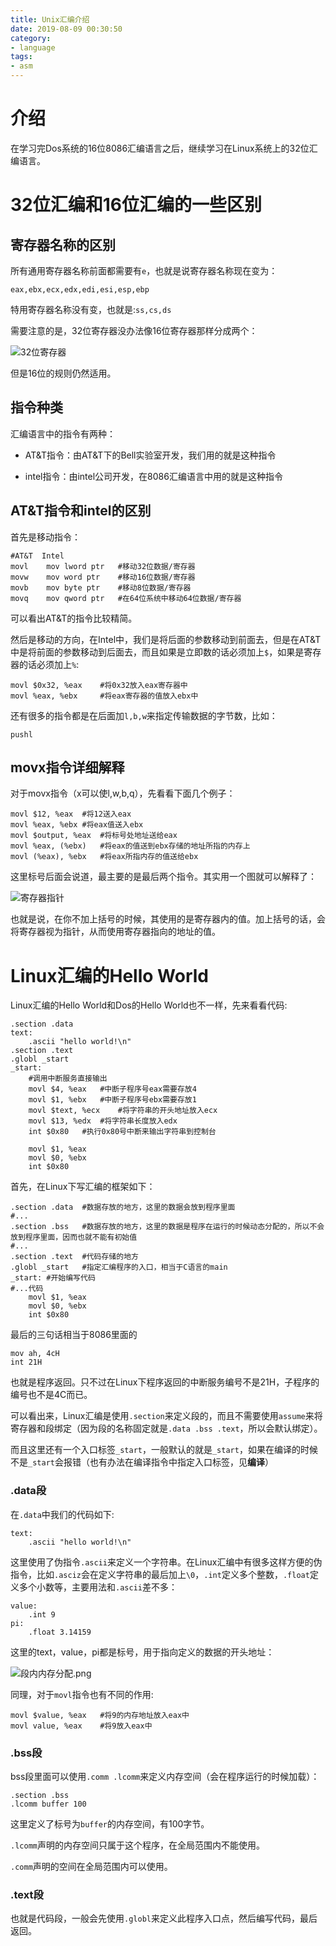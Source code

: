 ```yaml
---
title: Unix汇编介绍
date: 2019-08-09 00:30:50
category:
- language
tags:
- asm
---
```

# 介绍

在学习完Dos系统的16位8086汇编语言之后，继续学习在Linux系统上的32位汇编语言。
<!--more-->

# 32位汇编和16位汇编的一些区别

## 寄存器名称的区别

所有通用寄存器名称前面都需要有`e`，也就是说寄存器名称现在变为：

`eax,ebx,ecx,edx,edi,esi,esp,ebp`

特用寄存器名称没有变，也就是:`ss,cs,ds`

需要注意的是，32位寄存器没办法像16位寄存器那样分成两个：

![32位寄存器](/images/32位寄存器.png)

但是16位的规则仍然适用。

## 指令种类

汇编语言中的指令有两种：

* AT&T指令：由AT&T下的Bell实验室开发，我们用的就是这种指令

* intel指令：由intel公司开发，在8086汇编语言中用的就是这种指令

## AT&T指令和intel的区别

首先是移动指令：

```assembly
#AT&T  Intel
movl    mov lword ptr	#移动32位数据/寄存器
movw	mov word ptr	#移动16位数据/寄存器
movb	mov byte ptr	#移动8位数据/寄存器
movq	mov qword ptr	#在64位系统中移动64位数据/寄存器
```

可以看出AT&T的指令比较精简。

然后是移动的方向，在Intel中，我们是将后面的参数移动到前面去，但是在AT&T中是将前面的参数移动到后面去，而且如果是立即数的话必须加上`$`，如果是寄存器的话必须加上`%`:

```assembly
movl $0x32, %eax	#将0x32放入eax寄存器中
movl %eax, %ebx		#将eax寄存器的值放入ebx中
```



还有很多的指令都是在后面加`l,b,w`来指定传输数据的字节数，比如：

```assembly
pushl
```

## movx指令详细解释

对于movx指令（x可以使l,w,b,q），先看看下面几个例子：

```assembly
movl $12, %eax	#将12送入eax
movl %eax, %ebx	#将eax值送入ebx
movl $output, %eax	#将标号处地址送给eax
movl %eax, (%ebx)	#将eax的值送到ebx存储的地址所指的内存上
movl (%eax), %ebx	#将eax所指内存的值送给ebx
```

这里标号后面会说道，最主要的是最后两个指令。其实用一个图就可以解释了：

![寄存器指针](/images/寄存器指针.png)

也就是说，在你不加上括号的时候，其使用的是寄存器内的值。加上括号的话，会将寄存器视为指针，从而使用寄存器指向的地址的值。

# Linux汇编的Hello World

Linux汇编的Hello World和Dos的Hello World也不一样，先来看看代码:

```assembly
.section .data
text:
    .ascii "hello world!\n"
.section .text
.globl _start
_start:
    #调用中断服务直接输出
    movl $4, %eax	#中断子程序号eax需要存放4
    movl $1, %ebx	#中断子程序号ebx需要存放1
    movl $text, %ecx	#将字符串的开头地址放入ecx
    movl $13, %edx	#将字符串长度放入edx
    int $0x80	#执行0x80号中断来输出字符串到控制台

    movl $1, %eax
    movl $0, %ebx
    int $0x80
```

首先，在Linux下写汇编的框架如下：

```assembly
.section .data	#数据存放的地方，这里的数据会放到程序里面
#...
.section .bss	#数据存放的地方，这里的数据是程序在运行的时候动态分配的，所以不会放到程序里面，因而也就不能有初始值
#...
.section .text	#代码存储的地方
.globl _start	#指定汇编程序的入口，相当于C语言的main
_start:	#开始编写代码
#...代码
    movl $1, %eax
    movl $0, %ebx
    int $0x80
```

最后的三句话相当于8086里面的

```assembly
mov ah, 4cH
int 21H
```

也就是程序返回。只不过在Linux下程序返回的中断服务编号不是21H，子程序的编号也不是4C而已。



可以看出来，Linux汇编是使用`.section`来定义段的，而且不需要使用`assume`来将寄存器和段绑定（因为段的名称固定就是`.data .bss .text`，所以会默认绑定）。

而且这里还有一个入口标签`_start`，一般默认的就是`_start`，如果在编译的时候不是`_start`会报错（也有办法在编译指令中指定入口标签，见**编译**）



### .data段

在`.data`中我们的代码如下:

```assembly
text:
    .ascii "hello world!\n"
```

这里使用了伪指令`.ascii`来定义一个字符串。在Linux汇编中有很多这样方便的伪指令，比如`.asciz`会在定义字符串的最后加上`\0`，`.int`定义多个整数，`.float`定义多个小数等，主要用法和`.ascii`差不多：

```assembly
value:
	.int 9
pi:
	.float 3.14159
```

这里的text，value，pi都是标号，用于指向定义的数据的开头地址：

![段内内存分配.png](/images/段内内存分配.png)



同理，对于`movl`指令也有不同的作用:

```assembly
movl $value, %eax	#将9的内存地址放入eax中
movl value, %eax	#将9放入eax中
```



### .bss段

bss段里面可以使用`.comm .lcomm`来定义内存空间（会在程序运行的时候加载）：

```assembly
.section .bss
.lcomm buffer 100
```

这里定义了标号为`buffer`的内存空间，有100字节。

`.lcomm`声明的内存空间只属于这个程序，在全局范围内不能使用。

`.comm`声明的空间在全局范围内可以使用。



### .text段

也就是代码段，一般会先使用`.globl`来定义此程序入口点，然后编写代码，最后返回。











